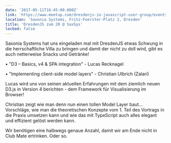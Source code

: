 ```yaml
---
date: '2017-05-11T16:45:00.000Z'
link: 'https://www.meetup.com/dresdenjs-io-javascript-user-group/events/238951851'
location: 'Saxonia Systems, Fritz-Foerster-Platz 2, Dresden'
title: 'DresdenJS zum 20 @ SaxSys'
locked: false
---
```

Saxonia Systems hat uns eingeladen mal mit DresdenJS etwas Schwung in die herrschaftliche Villa zu bringen und damit der nicht zu doll wird, gibt es auch netterweise Snacks und Getränke!

• "D3 – Basics, v4 & SPA integration" - Lucas Recknagel

• "Implementing client-side model layers" - Christian Ulbrich (Zalari)

Lucas wird uns von seinen aktuellen Erfahrungen mit dem ziemlich neuen D3.js in Version 4 berichten - dem Framework für Visualisierung im Browser!

Christian zeigt wie man denn nun einen tollen Model Layer baut... Vorschläge, wie man die theoretischen Konzepte vom 1. Teil des Vortrags in die Praxis umsetzen kann und wie das mit TypeScript auch alles elegant und effizient gelöst werden kann.

Wir benötigen eine halbwegs genaue Anzahl, damit wir am Ende nicht in Club Mate ertrinken. Oder so.
